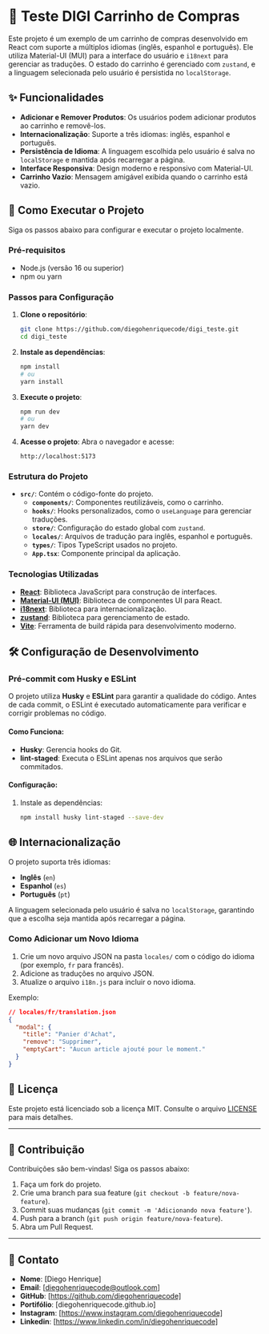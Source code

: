 # 🛒 Teste DIGI Carrinho de Compras

Este projeto é um exemplo de um carrinho de compras desenvolvido em React com suporte a múltiplos idiomas (inglês, espanhol e português). Ele utiliza Material-UI (MUI) para a interface do usuário e `i18next` para gerenciar as traduções. O estado do carrinho é gerenciado com `zustand`, e a linguagem selecionada pelo usuário é persistida no `localStorage`.

## ✨ Funcionalidades

- **Adicionar e Remover Produtos**: Os usuários podem adicionar produtos ao carrinho e removê-los.
- **Internacionalização**: Suporte a três idiomas: inglês, espanhol e português.
- **Persistência de Idioma**: A linguagem escolhida pelo usuário é salva no `localStorage` e mantida após recarregar a página.
- **Interface Responsiva**: Design moderno e responsivo com Material-UI.
- **Carrinho Vazio**: Mensagem amigável exibida quando o carrinho está vazio.

## 🚀 Como Executar o Projeto

Siga os passos abaixo para configurar e executar o projeto localmente.

### Pré-requisitos

- Node.js (versão 16 ou superior)
- npm ou yarn

### Passos para Configuração

1. **Clone o repositório**:
   ```bash
   git clone https://github.com/diegohenriquecode/digi_teste.git
   cd digi_teste
   ```

2. **Instale as dependências**:
   ```bash
   npm install
   # ou
   yarn install
   ```

3. **Execute o projeto**:
   ```bash
   npm run dev
   # ou
   yarn dev
   ```

4. **Acesse o projeto**:
   Abra o navegador e acesse:
   ```
   http://localhost:5173
   ```

### Estrutura do Projeto

- **`src/`**: Contém o código-fonte do projeto.
  - **`components/`**: Componentes reutilizáveis, como o carrinho.
  - **`hooks/`**: Hooks personalizados, como o `useLanguage` para gerenciar traduções.
  - **`store/`**: Configuração do estado global com `zustand`.
  - **`locales/`**: Arquivos de tradução para inglês, espanhol e português.
  - **`types/`**: Tipos TypeScript usados no projeto.
  - **`App.tsx`**: Componente principal da aplicação.

### Tecnologias Utilizadas

- **[React](https://reactjs.org/)**: Biblioteca JavaScript para construção de interfaces.
- **[Material-UI (MUI)](https://mui.com/)**: Biblioteca de componentes UI para React.
- **[i18next](https://www.i18next.com/)**: Biblioteca para internacionalização.
- **[zustand](https://zustand-demo.pmnd.rs/)**: Biblioteca para gerenciamento de estado.
- **[Vite](https://vitejs.dev/)**: Ferramenta de build rápida para desenvolvimento moderno.

## 🛠️ Configuração de Desenvolvimento

### Pré-commit com Husky e ESLint

O projeto utiliza **Husky** e **ESLint** para garantir a qualidade do código. Antes de cada commit, o ESLint é executado automaticamente para verificar e corrigir problemas no código.

#### Como Funciona:
- **Husky**: Gerencia hooks do Git.
- **lint-staged**: Executa o ESLint apenas nos arquivos que serão commitados.

#### Configuração:
1. Instale as dependências:
   ```bash
   npm install husky lint-staged --save-dev

## 🌐 Internacionalização

O projeto suporta três idiomas:
- **Inglês** (`en`)
- **Espanhol** (`es`)
- **Português** (`pt`)

A linguagem selecionada pelo usuário é salva no `localStorage`, garantindo que a escolha seja mantida após recarregar a página.

### Como Adicionar um Novo Idioma

1. Crie um novo arquivo JSON na pasta `locales/` com o código do idioma (por exemplo, `fr` para francês).
2. Adicione as traduções no arquivo JSON.
3. Atualize o arquivo `i18n.js` para incluir o novo idioma.

Exemplo:
```json
// locales/fr/translation.json
{
  "modal": {
    "title": "Panier d'Achat",
    "remove": "Supprimer",
    "emptyCart": "Aucun article ajouté pour le moment."
  }
}
```

## 📝 Licença

Este projeto está licenciado sob a licença MIT. Consulte o arquivo [LICENSE](LICENSE) para mais detalhes.

---

## 🤝 Contribuição

Contribuições são bem-vindas! Siga os passos abaixo:

1. Faça um fork do projeto.
2. Crie uma branch para sua feature (`git checkout -b feature/nova-feature`).
3. Commit suas mudanças (`git commit -m 'Adicionando nova feature'`).
4. Push para a branch (`git push origin feature/nova-feature`).
5. Abra um Pull Request.

---

## 📧 Contato

- **Nome**: [Diego Henrique]
- **Email**: [diegohenriquecode@outlook.com]
- **GitHub**: [https://github.com/diegohenriquecode]
- **Portifólio**: [diegohenriquecode.github.io]
- **Instagram**: [https://www.instagram.com/diegohenriquecode]
- **Linkedin**: [https://www.linkedin.com/in/diegohenriquecode]